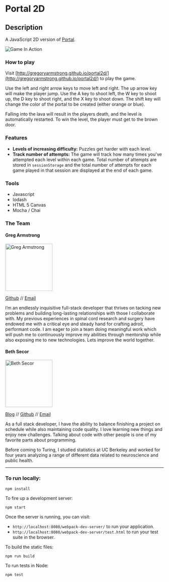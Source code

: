 # Portal 2D

## Description
A JavaScript 2D version of [Portal](http://www.valvesoftware.com/games/portal.html).

![Game In Action]()

### How to play

Visit [http://gregoryarmstrong.github.io/portal2d/](http://gregoryarmstrong.github.io/portal2d/) to play the game.

Use the left and right arrow keys to move left and right. The up arrow key will make the player jump. Use the A key to shoot left, the W key to shoot up, the D key to shoot right, and the X key to shoot down. The shift key will change the color of the portal to be created (either orange or blue).

Falling into the lava will result in the players death, and the level is automatically restarted. To win the level, the player must get to the brown door.

### Features

* **Levels of increasing difficulty:** Puzzles get harder with each level.
* **Track number of attempts:** The game will track how many times you've attempted each level within each game. Total number of attempts are stored in `sessionStorage` and the total number of attempts for each game played in that session are displayed at the end of each game.

### Tools

* Javascript
* lodash
* HTML 5 Canvas
* Mocha / Chai


### The Team

#### Greg Armstrong

<img src="https://avatars2.githubusercontent.com/u/13356027?v=3&s=400" alt="Greg Armstrong" width=150>

[Github](https://github.com/GregoryArmstrong) // [Email](MrGregTArmstrong@gmail.com)

I’m an endlessly inquisitive full-stack developer that thrives on tacking new problems and building long-lasting relationships with those I collaborate with. My previous experiences in spinal cord research and surgery have endowed me with a critical eye and steady hand for crafting adroit, performant code. I am eager to join a team doing meaningful work which will push me to continuously improve my abilities through mentorship while also exposing me to new technologies. Lets improve the world together.

#### Beth Secor

<img src="https://avatars2.githubusercontent.com/u/11467561?v=3&s=460" alt="Beth Secor" width=150>

[Blog](http://bethsecor.github.io/) // [Github](https://github.com/bethsecor) // [Email](mailto:elizabeth.a.secor@gmail.com)

As a full stack developer, I have the ability to balance finishing a project on schedule while also maintaining code quality. I love learning new things and enjoy new challenges. Talking about code with other people is one of my favorite parts about programming.

Before coming to Turing, I studied statistics at UC Berkeley and worked for four years analyzing a range of different data related to neuroscience and public health.

---
### To run locally:

```
npm install
```

To fire up a development server:

```
npm start
```

Once the server is running, you can visit:

* `http://localhost:8080/webpack-dev-server/` to run your application.
* `http://localhost:8080/webpack-dev-server/test.html` to run your test suite in the browser.

To build the static files:

```js
npm run build
```


To run tests in Node:

```js
npm test
```
